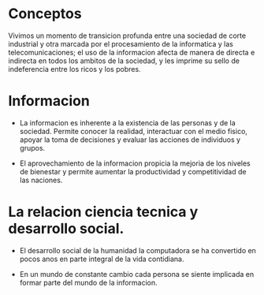 # Conceptos

Vivimos un momento de transicion profunda entre una sociedad de corte industrial y otra marcada por el procesamiento de la informatica y las telecomunicaciones; el uso de la informacion afecta de manera de directa e indirecta en todos los ambitos de la sociedad, y les imprime su sello de indeferencia entre los ricos y los pobres.

# Informacion
* La informacion es inherente a la existencia de las personas y de la sociedad. Permite conocer la realidad, interactuar con el medio fisico, apoyar la toma de decisiones y evaluar las acciones de individuos y grupos.

* El aprovechamiento de la informacion propicia la mejoria de los niveles de bienestar y permite aumentar la productividad y competitividad de las naciones.

# La relacion ciencia tecnica y desarrollo social.

* El desarrollo social de la humanidad la computadora se ha convertido en pocos anos en parte integral de la vida contidiana.

* En un mundo de constante cambio cada persona se siente implicada en formar parte del mundo de la informacion. 